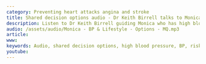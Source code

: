 ```yaml
---
category: Preventing heart attacks angina and stroke
title: Shared decision options audio - Dr Keith Birrell talks to Monica who has high blood pressure
description: Listen to Dr Keith Birrell guiding Monica who has high blood pressure to make informed decisions to reduce her future risk of heart attacks  and stroke.
audio: /assets/audio/Monica - BP & Lifestyle - Options - MQ.mp3
article: 
www: 
keywords: Audio, shared decision options, high blood pressure, BP, risk reduction, heart attack, angina, stroke, informed decision, absolute CVD risk benefit Calculator, statin, diet, exercise, activity, blood pressure, linseed, flaxseed, alcohol, Weight loss,hypertension, medication, 
youtube:
--- 
```

